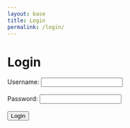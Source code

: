 ```yaml
---
layout: base
title: Login
permalink: /login/
--- 
```

<html>
<head>
    <title>Login</title>
</head>
<body>
    <h1>Login</h1>
    <form id='loginForm'>
        <label for="uid">Username:</label>
        <input type="text" id="uid" name="uid" required><br><br>        
        <label for="password">Password:</label>
        <input type="password" id="password" name="password" required><br><br>       
        <input type="submit" value="Login">
    </form>
    <div id="userDisplayName"></div>
   <script>
    document.getElementById('loginForm').addEventListener('submit', function(event) {
        event.preventDefault(); // Prevent form submission
        const uid = document.getElementById('uid').value;
        const password = document.getElementById('password').value;
        const loginData = {
            uid: uid,
            password: password
        };
        fetch('http://127.0.0.1:8240/api/users/login', {
            method: 'POST',
            headers: {
                'Content-Type': 'application/json'
            },
            body: JSON.stringify(loginData)
        })
        .then(response => {
            if (response.ok) {
                return response.json();
            } else {
                if (response.status === 401) {
                    throw new Error('Wrong username or password. Please retype.');
                } else if (response.status === 404) {
                    throw new Error('Username or password not found. Please register first.');
                } else {
                    throw new Error('Login failed');
                }
            }
        })
        .then(data => {
            const loggedInUserName = data.user.name;
            const loggedInUserId = data.user.id;
            localStorage.setItem('loggedInUserName', loggedInUserName);
            localStorage.setItem('loggedInUserId', loggedInUserId);
            document.getElementById('userDisplayName').textContent = `Welcome, ${loggedInUserName}!`;
            document.getElementById('loginForm').style.display = 'none';
            const userIDFromLocalStorage = localStorage.getItem('loggedInUserId');
            console.log(userIDFromLocalStorage);
        })
        .catch(error => {
            console.error('Error:', error.message);
            alert(error.message);
        });
    });
</script>
</body>
</html>

